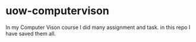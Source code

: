 # uow-computervison
In my Computer Vison course I did many assignment and task. in this repo I have saved them all.
